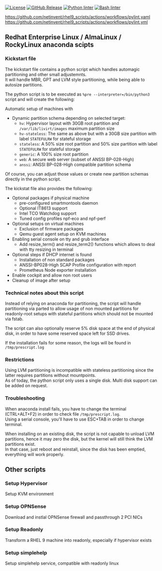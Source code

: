 [![License](https://img.shields.io/badge/License-BSD%203--Clause-blue.svg)](https://opensource.org/licenses/BSD-3-Clause)
[![GitHub Release](https://img.shields.io/github/release/netinvent/rhel9_scripts.svg?label=Latest)](https://github.com/netinvent/rhel9_scripts/releases/latest)
[![Python linter](https://github.com/netinvent/rhel9_scripts/actions/workflows/pylint.yml/badge.svg)](https://github.com/netinvent/rhel9_scripts/actions/workflows/pylint.yml)
[![Bash linter](https://github.com/netinvent/rhel9_scripts/actions/workflows/shellcheck.yml/badge.svg)](https://github.com/netinvent/rhel9_scripts/actions/workflows/shellcheck.yml)

https://github.com/netinvent/rhel9_scripts/actions/workflows/pylint.yaml
https://github.com/netinvent/rhel9_scripts/actions/workflows/pylint.yml

## Redhat Enterprise Linux / AlmaLinux / RockyLinux anaconda scipts

### Kickstart file

The kickstart file contains a python script which handles automagic partitioning and other small adjustemnts.  
It will handle MBR, GPT and LVM style partitioning, while being able to autosize partitions.  

The python script is to be executed as `%pre --interpreter=/bin/python3` script and will create the following:

Automatic setup of machines with

- Dynamic partition schema depending on selected target:
  - `hv`: Hypervisor layout with 30GB root partition and `/var/lib/livirt/images` maximum partition size
  - `hv-stateless`: The same as above but with a 30GB size partition with label `STATEFULRW` for stateful storage
  - `stateless`: A 50% size root partition and 50% size partition with label `STATEFULRW` for stateful storage
  - `generic`: A 100% size root partition
  - `web`: A secure web server (subset of ANSSI BP-028-High)
  - `anssi`: ANSSI BP-028-High compatible partition schema

Of course, you can adjust those values or create new partition schemas directly in the python script.

The kickstat file also provides the following:

- Optional packages if physical machine
    - pre-configured smartmontools daemon
    - Optional IT8613 support
    - Intel TCO Watchdog support
    - Tuned config profiles npf-eco and npf-perf
- Optional setups on virtual machines
    - Exclusion of firmware packages
    - Qemu guest agent setup on KVM machines
- Enabling serial console on tty and grub interface
    - Add resize_term() and resize_term2() functions which allows to deal with tty resizing in terminal
- Optional steps if DHCP internet is found
    - Installation of non standard packages
    - ANSSI-BP028-High SCAP Profile configuration with report
    - Prometheus Node exporter installation
- Enable cockpit and allow non root users
- Cleanup of image after setup

### Technical notes about this script

Instead of relying on anaconda for partitioning, the script will handle partitioning via parted to allow usage of non mounted partitions for readonly-root setups with stateful partitions which should not be mounted via fstab.

The script can also optionally reserve 5% disk space at the end of physical disk, in order to have some reserved space left for SSD drives.

If the installation fails for some reason, the logs will be found in `/tmp/prescript.log`

### Restrictions

Using LVM partitioning is incompatible with stateless partitioning since the latter requires partitions without mountpoints.  
As of today, the python script only uses a single disk. Multi disk support can be added on request.

### Troubleshooting

When anaconda install fails, you have to change the terminal (CTRL+ALT+F2) in order to check file `/tmp/prescript.log`.  
Using a serial console, you'll have to use ESC+TAB in order to change terminal.

When installing on an existing disk, the script is not capable to unload LVM partitions, hence it may zero the disk, but the kernel will still think the LVM partitions exist.  
In that case, just reboot and reinstall, since the disk has been emptied, everything will work properly.

## Other scripts

### Setup Hypervisor

Setup KVM environment

### Setup OPNSense

Download and instlal OPNSense firewall and passthrough 2 PCI NICs

### Setup Readonly

Transform a RHEL 9 machine into readonly, especially if hypervisor exists

### Setup simplehelp

Setup simplehelp service, compatible with readonly linux
